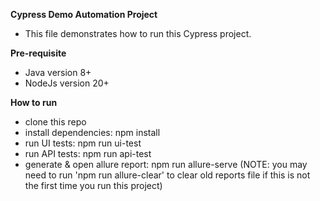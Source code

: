 **Cypress Demo Automation Project**
- This file demonstrates how to run this Cypress project.

**Pre-requisite**
- Java version 8+
- NodeJs version 20+
  
**How to run**
- clone this repo
- install dependencies: npm install
- run UI tests: npm run ui-test
- run API tests: npm run api-test
- generate & open allure report: npm run allure-serve (NOTE: you may need to run 'npm run allure-clear' to clear old reports file if this is not the first time you run this project)
